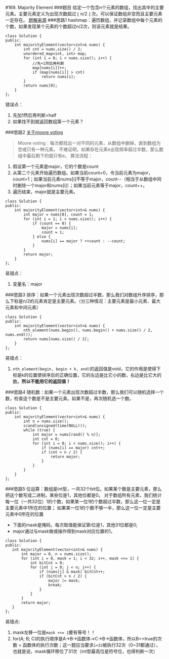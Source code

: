 #169. Majority Element
###题目
给定一个包含n个元素的数组，找出其中的主要元素。主要元素定义为出现次数超过 ⌊ n/2 ⌋ 次。可以保证数组非空而且主要元素一定存在。
[题解来源](https://discuss.leetcode.com/topic/17446/6-suggested-solutions-in-c-with-explanations)
###思路1
hashmap：遍历数组，并记录数组中每个元素的个数，如果发现某个元素的个数超过n/2次，则该元素就是结果。
```
class Solution {
public:
    int majorityElement(vector<int>& nums) {
        int cnt = nums.size() / 2;
        unordered_map<int, int> map;
        for (int i = 0; i < nums.size(); i++) {
            //先+1然后再判断
            map[nums[i]]++;
            if (map[nums[i]] > cnt)
                return nums[i];
        }
        return nums[0];
    }
};
```

错误点：

1. 先加1然后再判断>half
2. 如果找不到就返回数组第一个元素？

###思路2
[关于moore voting](http://blog.csdn.net/chfe007/article/details/42919017)
 > Moore voting：每次都找出一对不同的元素，从数组中删掉，直到数组为空或只有一种元素。 不难证明，如果存在元素e出现频率超过半数，那么数组中最后剩下的就只有e。
算法流程：
1. 假设第一个元素是major，它的个数是count
2. 从第二个元素开始遍历数组。如果当前count=0，令当前元素为major，count=1；如果当前元素nums[i]不等于major，count--（相当于从数组中同时删除一个major和nums[i]）；如果当前元素等于major，count++。
3. 遍历结束，major就是主要元素。
```
class Solution {
public:
    int majorityElement(vector<int>& nums) {
        int major = nums[0], count = 1;
        for (int i = 1; i < nums.size(); i++) {
            if (count == 0) {
                major = nums[i];
                count = 1;
            } else {
                nums[i] == major ? ++count : --count;
            }
        }
        return major;
    }
};
```

易错点：

1. 变量名：major

###思路3
排序：如果一个元素出现次数超过半数，那么我们对数组升序排序，那么下标是n/2的元素肯定是主要元素。（分三种情况：主要元素是最小元素、最大元素和中间元素）
```
class Solution {
public:
    int majorityElement(vector<int>& nums) {
        nth_element(nums.begin(), nums.begin() + nums.size() / 2, nums.end());
        return nums[nums.size() / 2];
    }
};
```

易错点：

1. `nth_element(begin, begin + k, end)`的返回值是void，它的作用是使得下标是k的位置使排序后的正确位置，它的左边是比它小的数，右边是比它大的数。**所以不能用它的返回值！**

###思路4
随机数：如果一个元素出现次数超过半数，那么我们可以随机选择一个数，检查这个数是不是主要元素。如果不是，再次随机选一个数。
```
class Solution {
public:
    int majorityElement(vector<int>& nums) {
        int n = nums.size();
        srand(unsigned(time(NULL)));
        while (true) {
            int major = nums[rand() % n)];
            int cnt = 0;
            for (int i = 0; i < nums.size(); i++) {
                if (nums[i] == major) cnt++;
                if (cnt > n / 2) {
                    return major;
                }
            }
        }
    }
};
```
###思路5
位运算：数组是int型，一共32个bit位。如果某个数是主要元素，那么把这个数写成二进制，某些位是1，其他位都是0。
对于数组所有元素，我们统计每一位（一共32位）1的个数，如果某一位1的个数超过半数，那么这一位一定是主要元素中1所在的位置；
如果某一位1的个数不够一半，那么这一位一定是主要元素中0所在的位置
 - 下面的mask是掩码，每次取值能保证第i位是1，其他31位都是0;
 - major通过与mask做或操作得到mask对应位置的1。
 ```
 class Solution {
public:
    int majorityElement(vector<int>& nums) {
        int major = 0, n = nums.size();
        for (int i = 0, mask = 1; i < 32; i++, mask <<= 1) {
            int bitCnt = 0;
            for (int j = 0; j < n; j++) {
                if (nums[j] & mask) bitCnt++;
                if (bitCnt > n / 2) {
                    major |= mask;
                    break;
                }
            }
        }
        return major;
    } 
};
 ```
 
 易错点:
 
 1. mask左移一位是`mask <<= 1`要有等号！！
 2. for(A; B; C)的执行顺序是A->B->函数体->C->B->函数体，所以B==true的次数 = 函数体的执行次数；这一题应当要求`i<32`被执行32次（0~31都通过），也就是说，mask循环移位了31次（int型最高位是符号位，也得判断一次）
 
